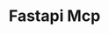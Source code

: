 ---
created: '2025-09-16T15:05:15.652951'
modified: '2025-09-17T17:33:23.127005'
ship_factor: 5
subtype: mcp-servers
tags: []
title: Fastapi Mcp
type: tool
version: 1
---